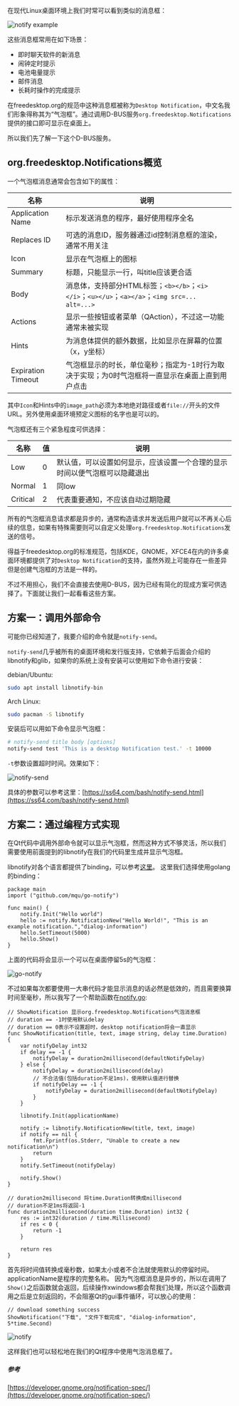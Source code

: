 在现代Linux桌面环境上我们时常可以看到类似的消息框：

![notify example](../../images/linux-notification/notify1.jpg)

这些消息框常用在如下场景：

- 即时聊天软件的新消息
- 闹钟定时提示
- 电池电量提示
- 邮件消息
- 长耗时操作的完成提示

在freedesktop.org的规范中这种消息框被称为`Desktop Notification`，中文名我们形象得称其为“气泡框”。通过调用D-BUS服务`org.freedesktop.Notifications`提供的接口即可显示在桌面上。

所以我们先了解一下这个D-BUS服务。

## org.freedesktop.Notifications概览

一个气泡框消息通常会包含如下的属性：

| 名称               | 说明                                                                                            |
| ------------------ | ----------------------------------------------------------------------------------------------- |
| Application Name   | 标示发送消息的程序，最好使用程序全名                                                            |
| Replaces ID        | 可选的消息ID，服务器通过id控制消息框的渲染，通常不用关注                                        |
| Icon               | 显示在气泡框上的图标                                                                            |
| Summary            | 标题，只能显示一行，叫title应该更合适                                                           |
| Body               | 消息体，支持部分HTML标签；`<b></b>`；`<i></i>`；`<u></u>`；`<a></a>`；`<img src=... alt=...>`   |
| Actions            | 显示一些按钮或者菜单（QAction），不过这一功能通常未被实现                                       |
| Hints              | 为消息体提供的额外数据，比如显示在屏幕的位置（x，y坐标）                                        |
| Expiration Timeout | 气泡框显示的时长，单位毫秒；指定为-1时行为取决于实现；为0时气泡框将一直显示在桌面上直到用户点击 |

其中`Icon`和Hints中的`image_path`必须为本地绝对路径或者`file://`开头的文件URL。另外使用桌面环境预定义图标的名字也是可以的。

气泡框还有三个紧急程度可供选择：

| 名称     | 值  | 说明                                                                       |
| -------- | --- | -------------------------------------------------------------------------- |
| Low      | 0   | 默认值，可以设置如何显示，应该设置一个合理的显示时间以便气泡框可以隐藏退出 |
| Normal   | 1   | 同low                                                                      |
| Critical | 2   | 代表重要通知，不应该自动过期隐藏                                           |

所有的气泡框消息请求都是异步的，通常构造请求并发送后用户就可以不再关心后续的信息，如果有特殊需要则可以自定义处理`org.freedesktop.Notifications`发送的信号。

得益于freedesktop.org的标准规范，包括KDE，GNOME，XFCE4在内的许多桌面环境都提供了对`Desktop Notification`的支持，虽然外观上可能存在一些差异但是创建气泡框的方法是一样的。

不过不用担心，我们不会直接去使用D-BUS，因为已经有简化的现成方案可供选择了。下面就让我们一起看看这些方案。

## 方案一：调用外部命令

可能你已经知道了，我要介绍的命令就是`notify-send`。

`notify-send`几乎被所有的桌面环境和发行版支持，它依赖于后面会介绍的libnotify和glib，如果你的系统上没有安装可以使用如下命令进行安装：

debian/Ubuntu:

```bash
sudo apt install libnotify-bin
```

Arch Linux:

```bash
sudo pacman -S libnotify
```

安装后可以用如下命令显示气泡框：

```bash
# notify-send title body [options]
notify-send test 'This is a desktop Notification test.' -t 10000
```

`-t`参数设置超时时间。效果如下：

![notify-send](../../images/linux-notification/notify2.png)

具体的参数可以参考这里：[https://ss64.com/bash/notify-send.html](https://ss64.com/bash/notify-send.html)

## 方案二：通过编程方式实现

在Qt代码中调用外部命令就可以显示气泡框，然而这种方式不够灵活，所以我们需要使用前面提到的libnotify在我们的代码里生成并显示气泡框。

libnotify对各个语言都提供了binding，可以参考[这里](https://wiki.archlinux.org/index.php/Desktop_notifications#Usage_in_programming)。
这里我们选择使用golang的binding：

```golang
package main
import ("github.com/mqu/go-notify")

func main() {
    notify.Init("Hello world")
    hello := notify.NotificationNew("Hello World!", "This is an example notification.","dialog-information")
    hello.SetTimeout(5000)
    hello.Show()
}
```

上面的代码将会显示一个可以在桌面停留5s的气泡框：

![go-notify](../../images/linux-notification/notify3.png)

不过如果每次都要使用一大串代码才能显示消息的话必然是低效的，而且需要换算时间至毫秒，所以我写了一个帮助函数在[notify.go](https://github.com/apocelipes/schannel-qt5/blob/master/widgets/notify.go):

```golang
// ShowNotification 显示org.freedesktop.Notifications气泡消息框
// duration == -1时使用默认delay
// duration == 0表示不设置超时，desktop notification将会一直显示
func ShowNotification(title, text, image string, delay time.Duration) {
    var notifyDelay int32
    if delay == -1 {
        notifyDelay = duration2millisecond(defaultNotifyDelay)
    } else {
        notifyDelay = duration2millisecond(delay)
        // 不合法值(包括duration不足1ms)，使用默认值进行替换
        if notifyDelay == -1 {
            notifyDelay = duration2millisecond(defaultNotifyDelay)
        }
    }

    libnotify.Init(applicationName)

    notify := libnotify.NotificationNew(title, text, image)
    if notify == nil {
        fmt.Fprintf(os.Stderr, "Unable to create a new notification\n")
        return
    }
    notify.SetTimeout(notifyDelay)

    notify.Show()
}

// duration2millisecond 将time.Duration转换成millisecond
// duration不足1ms将返回-1
func duration2millisecond(duration time.Duration) int32 {
    res := int32(duration / time.Millisecond)
    if res < 0 {
        return -1
    }

    return res
}
```

首先将时间值转换成毫秒数，如果太小或者不合法就使用默认的停留时间。applicationName是程序的完整名称。
因为气泡框消息是异步的，所以在调用了`Show()`之后函数就会返回，后续操作xwindows都会帮我们处理，所以这个函数调用之后是立刻返回的，不会阻塞Qt的gui事件循环，可以放心的使用：

```golang
// download something success
ShowNotification("下载", "文件下载完成", "dialog-information", 5*time.Second)
```

![notify](../../images/linux-notification/notify4.png)

这样我们也可以轻松地在我们的Qt程序中使用气泡消息框了。

##### 参考

[https://developer.gnome.org/notification-spec/](https://developer.gnome.org/notification-spec/)
